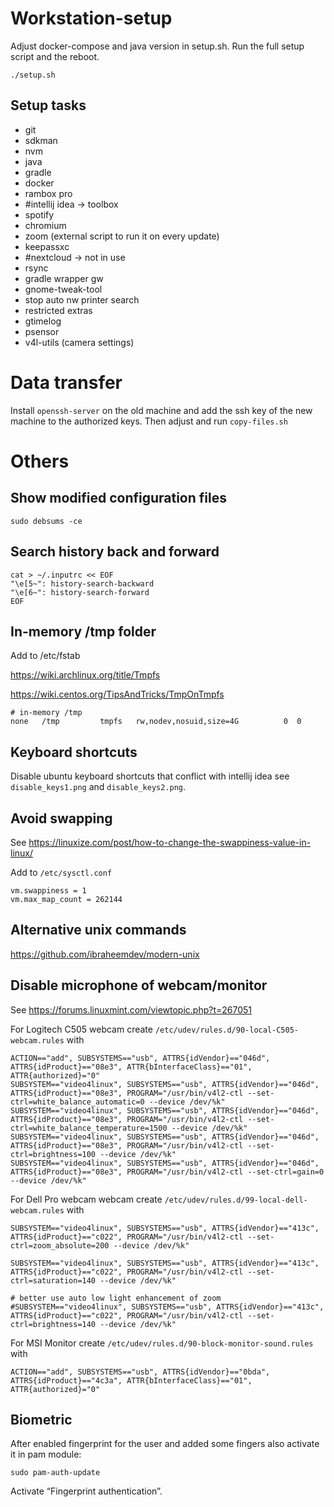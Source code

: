 # Workstation-setup

Adjust docker-compose and java version in setup.sh.
Run the full setup script and the reboot.

`./setup.sh`

## Setup tasks

- git
- sdkman
- nvm
- java
- gradle
- docker
- rambox pro
- #intellij idea -> toolbox
- spotify
- chromium
- zoom (external script to run it on every update)
- keepassxc
- #nextcloud -> not in use
- rsync
- gradle wrapper gw
- gnome-tweak-tool
- stop auto nw printer search
- restricted extras
- gtimelog
- psensor
- v4l-utils (camera settings)

# Data transfer

Install `openssh-server` on the old machine and add the ssh key of the new machine to the authorized keys.
Then adjust and run `copy-files.sh`

# Others

## Show modified configuration files

`sudo debsums -ce`

## Search history back and forward

```
cat > ~/.inputrc << EOF
"\e[5~": history-search-backward   
"\e[6~": history-search-forward
EOF
```

## In-memory /tmp folder

Add to /etc/fstab 

https://wiki.archlinux.org/title/Tmpfs

https://wiki.centos.org/TipsAndTricks/TmpOnTmpfs

```
# in-memory /tmp
none   /tmp         tmpfs   rw,nodev,nosuid,size=4G          0  0
```

## Keyboard shortcuts

Disable ubuntu keyboard shortcuts that conflict with intellij idea see `disable_keys1.png` and `disable_keys2.png`.

## Avoid swapping

See https://linuxize.com/post/how-to-change-the-swappiness-value-in-linux/

Add to `/etc/sysctl.conf`

```
vm.swappiness = 1
vm.max_map_count = 262144
```

## Alternative unix commands

https://github.com/ibraheemdev/modern-unix


## Disable microphone of webcam/monitor

See https://forums.linuxmint.com/viewtopic.php?t=267051

For Logitech C505 webcam create `/etc/udev/rules.d/90-local-C505-webcam.rules` with
```
ACTION=="add", SUBSYSTEMS=="usb", ATTRS{idVendor}=="046d", ATTRS{idProduct}=="08e3", ATTR{bInterfaceClass}=="01", ATTR{authorized}="0"
SUBSYSTEM=="video4linux", SUBSYSTEMS=="usb", ATTRS{idVendor}=="046d", ATTRS{idProduct}=="08e3", PROGRAM="/usr/bin/v4l2-ctl --set-ctrl=white_balance_automatic=0 --device /dev/%k"
SUBSYSTEM=="video4linux", SUBSYSTEMS=="usb", ATTRS{idVendor}=="046d", ATTRS{idProduct}=="08e3", PROGRAM="/usr/bin/v4l2-ctl --set-ctrl=white_balance_temperature=1500 --device /dev/%k"
SUBSYSTEM=="video4linux", SUBSYSTEMS=="usb", ATTRS{idVendor}=="046d", ATTRS{idProduct}=="08e3", PROGRAM="/usr/bin/v4l2-ctl --set-ctrl=brightness=100 --device /dev/%k"
SUBSYSTEM=="video4linux", SUBSYSTEMS=="usb", ATTRS{idVendor}=="046d", ATTRS{idProduct}=="08e3", PROGRAM="/usr/bin/v4l2-ctl --set-ctrl=gain=0 --device /dev/%k"
```

For Dell Pro webcam webcam create `/etc/udev/rules.d/99-local-dell-webcam.rules` with
```
SUBSYSTEM=="video4linux", SUBSYSTEMS=="usb", ATTRS{idVendor}=="413c", ATTRS{idProduct}=="c022", PROGRAM="/usr/bin/v4l2-ctl --set-ctrl=zoom_absolute=200 --device /dev/%k"

SUBSYSTEM=="video4linux", SUBSYSTEMS=="usb", ATTRS{idVendor}=="413c", ATTRS{idProduct}=="c022", PROGRAM="/usr/bin/v4l2-ctl --set-ctrl=saturation=140 --device /dev/%k"

# better use auto low light enhancement of zoom
#SUBSYSTEM=="video4linux", SUBSYSTEMS=="usb", ATTRS{idVendor}=="413c", ATTRS{idProduct}=="c022", PROGRAM="/usr/bin/v4l2-ctl --set-ctrl=brightness=140 --device /dev/%k"
```

For MSI Monitor create `/etc/udev/rules.d/90-block-monitor-sound.rules` with
```
ACTION=="add", SUBSYSTEMS=="usb", ATTRS{idVendor}=="0bda", ATTRS{idProduct}=="4c3a", ATTR{bInterfaceClass}=="01", ATTR{authorized}="0"
```


## Biometric

After enabled fingerprint for the user and added some fingers also activate it in pam module:

```
sudo pam-auth-update
```

Activate “Fingerprint authentication”.



